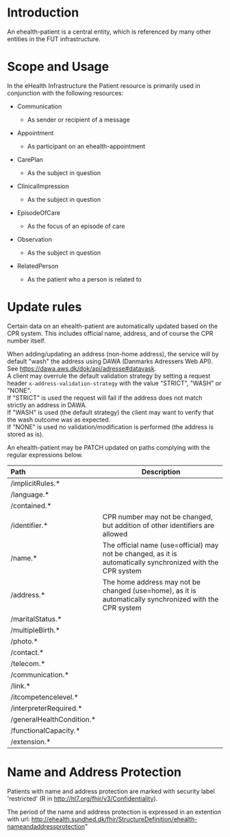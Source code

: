 # Introduction

An ehealth-patient is a central entity, which is referenced by many other entities in the FUT infrastructure.

# Scope and Usage

In the eHealth Infrastructure the Patient resource is primarily used in conjunction with the following resources:

- Communication
  - As sender or recipient of a message

- Appointment
  - As participant on an ehealth-appointment

- CarePlan
  - As the subject in question
  
- ClinicalImpression
  - As the subject in question
  
- EpisodeOfCare
  - As the focus of an episode of care
  
- Observation
  - As the subject in question
  
- RelatedPerson
  - As the patient who a person is related to
    
# Update rules

Certain data on an ehealth-patient are automatically updated based on the CPR system. This includes official name, 
address, and of course the CPR number itself.

When adding/updating an address (non-home address), the service will by default "wash" the address using DAWA (Danmarks Adressers Web API).  
See https://dawa.aws.dk/dok/api/adresse#datavask.   
A client may overrule the default validation strategy by setting a request header `x-address-validation-strategy` 
with the value "STRICT", "WASH" or "NONE".  
If "STRICT" is used the request will fail if the address does not match strictly an address in DAWA.  
If "WASH" is used (the default strategy) the client may want to verify that the wash outcome was as expected.  
If "NONE" is used no validation/modification is performed (the address is stored as is).

An ehealth-patient may be PATCH updated on paths complying with the regular expressions below.

__Path__ | __Description__ 
:--- | ---
/implicitRules.* | 
/language.* | 
/contained.* | 
/identifier.* | CPR number may not be changed, but addition of other identifiers are allowed
/name.* | The official name (use=official) may not be changed, as it is automatically synchronized with the CPR system
/address.* | The home address may not be changed (use=home), as it is automatically synchronized with the CPR system
/maritalStatus.* | 
/multipleBirth.* | 
/photo.* | 
/contact.* | 
/telecom.* | 
/communication.* | 
/link.* | 
/itcompetencelevel.* | 
/interpreterRequired.* | 
/generalHealthCondition.* | 
/functionalCapacity.* | 
/extension.* | 

# Name and Address Protection

Patients with name and address protection are marked with security label 'restricted' (R in http://hl7.org/fhir/v3/Confidentiality). 

The period of the name and address protection is expressed in an extention with url: http://ehealth.sundhed.dk/fhir/StructureDefinition/ehealth-nameandaddressprotection"
